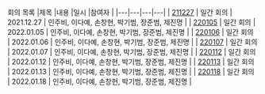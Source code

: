 회의 목록
|제목 |내용 |일시 |참여자 |
|---|---|---|---|
| [211227](./211227.md) | 일간 회의 | 2021.12.27 | 인주비, 이다예, 손창현, 박기범, 장준범, 제진명 |
| [220105](./220105.md) | 일간 회의 | 2022.01.05 | 인주비, 이다예, 손창현, 박기범, 장준범, 제진명 |
| [220106](./220106.md) | 일간 회의 | 2022.01.06 | 인주비, 이다예, 손창현, 박기범, 장준범, 제진명 |
| [220107](./220107.md) | 일간 회의 | 2022.01.07 | 인주비, 이다예, 손창현, 박기범, 장준범, 제진명 |
| [220112](./220112.md) | 일간 회의 | 2022.01.12 | 인주비, 이다예, 손창현, 박기범, 장준범, 제진명 |
| [220113](./220113.md) | 일간 회의 | 2022.01.13 | 인주비, 이다예, 손창현, 박기범, 장준범, 제진명 |
| [220118](./220118.md) | 일간 회의 | 2022.01.18 | 인주비, 이다예, 손창현, 박기범, 장준범, 제진명 |
